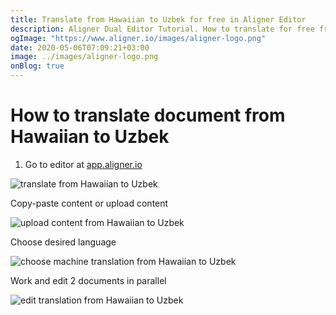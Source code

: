 ```yaml
---
title: Translate from Hawaiian to Uzbek for free in Aligner Editor
description: Aligner Dual Editor Tutorial. How to translate for free from Hawaiian to Uzbek. Aligner is multilingual document management platform. 
ogImage: "https://www.aligner.io/images/aligner-logo.png"
date: 2020-05-06T07:09:21+03:00
image: ../images/aligner-logo.png
onBlog: true
---
```


# How to translate document from Hawaiian to Uzbek

1. Go to editor at [app.aligner.io](https://app.aligner.io "Aligner App web page")

![translate from Hawaiian to Uzbek](../aligner-blank-editor.png "translate from Hawaiian to Uzbek")

Copy-paste content or upload content

![upload content from Hawaiian to Uzbek](../aligner-uploaded-document.png "upload content from Hawaiian to Uzbek")

Choose desired language

![choose machine translation from Hawaiian to Uzbek](../aligner-language-dropdown.png "choose machine translation from Hawaiian to Uzbek")

Work and edit 2 documents in parallel

![edit translation from Hawaiian to Uzbek](../aligner-double-sitded-editor.png "edit translation from Hawaiian to Uzbek")

